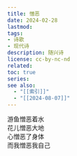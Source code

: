 ```yaml
---
title: 憎恶
date: 2024-02-28
lastmod: 
tags: 
- 诗歌
- 现代诗
description: 随兴诗
license: cc-by-nc-nd
related: 
toc: true
series: 
see also:
  - "[[索引]]"
  - "[[2024-08-07]]"
---
```


游鱼憎恶着水  
花儿憎恶大地  
心憎恶了身体  
而我憎恶我自己  